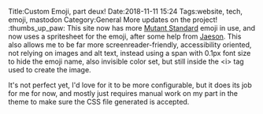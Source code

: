Title:Custom Emoji, part deux!
Date:2018-11-11 15:24
Tags:website, tech, emoji, mastodon
Category:General
More updates on the project! :thumbs_up_paw: This site now has more [Mutant Standard](https://mutant.tech) emoji in use, and now uses a spritesheet for the emoji, after some help from [Jaeson](https://jaesond.cc). This also allows me to be far more screenreader-friendly, accessibility oriented, not relying on images and alt text, instead using a span with 0.1px font size to hide the emoji name, also invisible color set, but still inside the &lt;i&gt; tag used to create the image.

It's not perfect yet, I'd love for it to be more configurable, but it does its job for me for now, and mostly just requires manual work on my part in the theme to make sure the CSS file generated is accepted.
